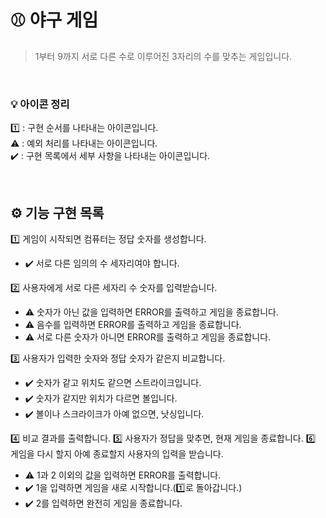 # ⚾️ 야구 게임

> 1부터 9까지 서로 다른 수로 이루어진 3자리의 수를 맞추는 게임입니다.

<br>

### 💡 아이콘 정리

1️⃣ : 구현 순서를 나타내는 아이콘입니다.  
⚠️ : 예외 처리를 나타내는 아이콘입니다.  
✔️ : 구현 목록에서 세부 사항을 나타내는 아이콘입니다.

<br>

## ⚙️ 기능 구현 목록

1️⃣ 게임이 시작되면 컴퓨터는 정답 숫자를 생성합니다.

- ✔️ 서로 다른 임의의 수 세자리여야 합니다.

2️⃣ 사용자에게 서로 다른 세자리 수 숫자를 입력받습니다.

- ⚠️ 숫자가 아닌 값을 입력하면 ERROR를 출력하고 게임을 종료합니다.
- ⚠️ 음수를 입력하면 ERROR를 출력하고 게임을 종료합니다.
- ⚠️ 서로 다른 숫자가 아니면 ERROR를 출력하고 게임을 종료합니다.

3️⃣ 사용자가 입력한 숫자와 정답 숫자가 같은지 비교합니다.

- ✔️ 숫자가 같고 위치도 같으면 스트라이크입니다.
- ✔️ 숫자가 같지만 위치가 다르면 볼입니다.
- ✔️ 볼이나 스크라이크가 아예 없으면, 낫싱입니다.

4️⃣ 비교 결과를 출력합니다.
5️⃣ 사용자가 정답을 맞추면, 현재 게임을 종료합니다.
6️⃣ 게임을 다시 할지 아예 종료할지 사용자의 입력을 받습니다.

- ⚠️ 1과 2 이외의 값을 입력하면 ERROR를 출력합니다.
- ✔️ 1을 입력하면 게임을 새로 시작합니다.(1️⃣로 돌아갑니다.)
- ✔️ 2를 입력하면 완전히 게임을 종료합니다.
